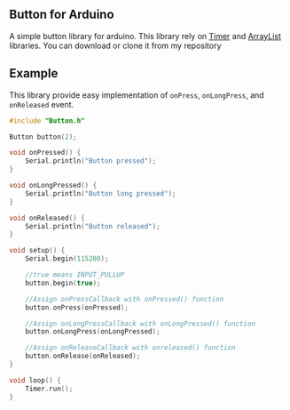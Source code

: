 ## Button for Arduino
A simple button library for arduino. This library rely on [Timer](https://github.com/wachidsusilo/Timer) and [ArrayList](https://github.com/wachidsusilo/ArrayList) libraries. You can download or clone it from my repository

## Example
This library provide easy implementation of `onPress`, `onLongPress`, and `onReleased` event. 
```c++
#include "Button.h"

Button button(2);

void onPressed() {
    Serial.println("Button pressed");
}

void onLongPressed() {
    Serial.println("Button long pressed");
}

void onReleased() {
    Serial.println("Button released");
}

void setup() {
    Serial.begin(115200);

    //true means INPUT_PULLUP
    button.begin(true);

    //Assign onPressCallback with onPressed() function
    button.onPress(onPressed);

    //Assign onLongPressCallback with onLongPressed() function
    button.onLongPress(onLongPressed);

    //Assign onReleaseCallback with onreleased() function
    button.onRelease(onReleased);
}

void loop() {
    Timer.run();
}
```